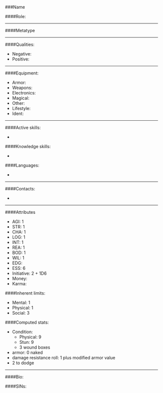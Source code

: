 ###Name

####Role:


____
####Metatype
____
####Qualities:

- Negative: 
- Positive: 

____
####Equipment:

- Armor:
- Weapons:
- Electronics:
- Magical:
- Other:
- Lifestyle:
- Ident:

____
####Active skills:

- 

####Knowledge skills:

- 

####Languages:

-

____
####Contacts:

- 

____
####Attributes

- AGI: 1
- STR: 1
- CHA: 1
- LOG: 1
- INT: 1
- REA: 1
- BOD: 1
- WIL: 1
- EDG: 
- ESS: 6
- Initiative: 2 + 1D6
- Money: 
- Karma: 

####Inherent limits:

- Mental: 1
- Physical: 1
- Social: 3

####Computed stats:

- Condition:
	- Physical: 9
	- Stun: 9
	- 3 wound boxes
- armor: 0 naked
- damage resistance roll: 1 plus modified armor value
- 2 to dodge

____
####Bio:


####SINs:
